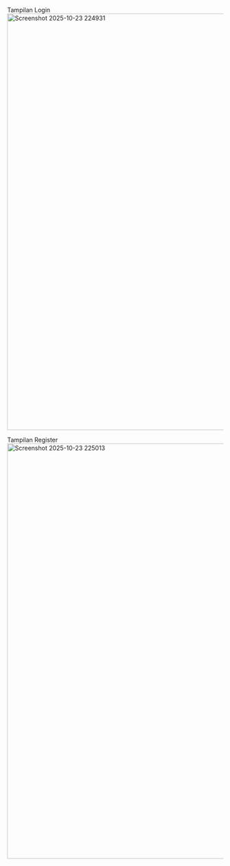 Tampilan Login 
<img width="1919" height="969" alt="Screenshot 2025-10-23 224931" src="https://github.com/user-attachments/assets/f73b508b-763f-48eb-ad3e-acbaa106cba5" />

 
 Tampilan Register
<img width="1905" height="966" alt="Screenshot 2025-10-23 225013" src="https://github.com/user-attachments/assets/547c0f19-5791-4b77-9bd0-015e3efded6c" />

